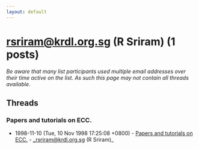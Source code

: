 ```yaml
---
layout: default
---
```


# rsriram@krdl.org.sg (R Sriram) (1 posts)

_Be aware that many list participants used multiple email addresses over their time active on the list. As such this page may not contain all threads available._

## Threads

### Papers and tutorials on ECC.
+ 1998-11-10 (Tue, 10 Nov 1998 17:25:08 +0800) - [Papers and tutorials on ECC.](/archive/1998/11/541db2db7febb7bb7231e4f124505e9aa85750bf574c4d74d3275893c0ec0643) - _rsriram@krdl.org.sg (R Sriram)_

